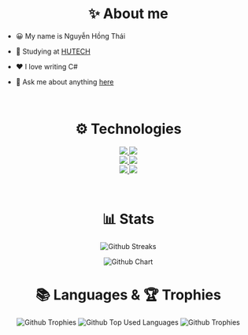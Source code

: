 
  <h1 align="center">✨ About me</h1>
  
- 😀 My name is Nguyễn Hồng Thái

- 📖 Studying at [HUTECH](https://www.hutech.edu.vn/)

- ❤️ I love writing C#

- 💬 Ask me about anything [here](https://github.com/slimaeus/slimaeus/issues)
<br>

  <h1 align="center">⚙ Technologies</h1>


<p align="center">
  <a href="https://skillicons.dev">
    <img src="https://skillicons.dev/icons?i=dotnet,react,flutter,nextjs" />
    <img src="https://skillicons.dev/icons?i=azure,vercel,docker,k8s" />
    <br>
    <img src="https://skillicons.dev/icons?i=cs,js,ts,dart" />
    <img src="https://skillicons.dev/icons?i=postgres,mongodb,redis,rabbitmq" />
    <br>
    <img src="https://skillicons.dev/icons?i=visualstudio,vscode,postman,github" />
    <img src="https://skillicons.dev/icons?i=html,css,bootstrap,jquery" />
    <br>
  </a>
</p>

<br>

  <h1 align="center">📊 Stats</h1>

<p align="center">
  <img alt="Github Streaks" src="https://github-readme-streak-stats.herokuapp.com/?user=slimaeus&theme=dracula&hide_border=true&card_width=600" />
  
</p>
<p align="center">
  <img alt="Github Chart" src="https://github-profile-summary-cards.vercel.app/api/cards/profile-details?username=Slimaeus&theme=dracula&hide_border=true&width=1000" />
</p>
<h1 align="center">📚 Languages & 🏆 Trophies</h1>
<p align="center">
    <img alt="Github Trophies" src="https://github-profile-trophy.vercel.app/?username=slimaeus&theme=dracula&no-frame=true&column=2&row=2&margin-w=0&rank=SECRET,S,SS,SSS,A,AA,AAA" />
  <img alt="Github Top Used Languages" src="https://github-readme-stats.vercel.app/api/top-langs/?username=slimaeus&theme=dracula&include_all_commits=true&count_private=false&layout=compact&card_width=320&hide_progress=true&hide=cmake,objective-c,shell&langs_count=20" />
    <img alt="Github Trophies" src="https://github-profile-trophy.vercel.app/?username=slimaeus&theme=dracula&no-frame=true&column=2&row=2&margin-w=0&rank=-SECRET,-S,-SS,-SSS,-A,-AA,-AAA" />
</p>

<br>
